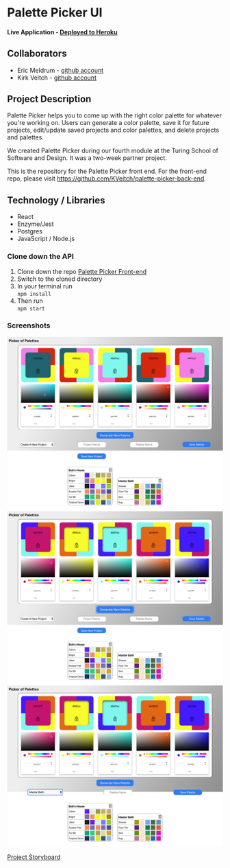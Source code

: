 [//]: # (use this line to add comments)
# Palette Picker UI

#### Live Application - [Deployed to Heroku](http://ui-palette-picker.herokuapp.com/)

## Collaborators  
- Eric Meldrum - [github account](https://github.com/ericwm76)
- Kirk Veitch - [github account](https://github.com/KVeitch)

## Project Description

Palette Picker helps you to come up with the right color palette for whatever you're working on. Users can generate a color palette, save it for future projects, edit/update saved projects and color palettes, and delete projects and palettes.

We created Palette Picker during our fourth module at the Turing School of Software and Design. It was a two-week partner project. 

This is the repository for the Palette Picker front end. For the front-end repo, please visit https://github.com/KVeitch/palette-picker-back-end.

## Technology / Libraries 

- React
- Enzyme/Jest
- Postgres
- JavaScript / Node.js

### Clone down the API

1. Clone down the repo [Palette Picker Front-end](https://github.com/KVeitch/palette-picker-front-end.git)
2. Switch to the cloned directory
3. In your terminal run  
                          ```npm install```
4. Then run   
              ```npm start```

### Screenshots


![](/DOCS/screenCap1.png)
![](/DOCS/screenCap2.png)
![](/DOCS/screenCap3.png)

[Project Storyboard](https://github.com/users/KVeitch/projects/4)

